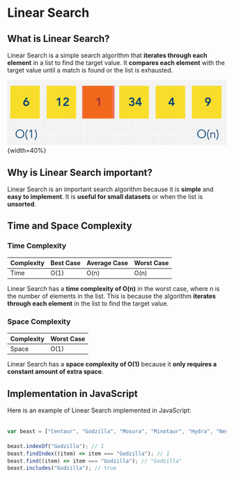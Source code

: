 # Linear Search

## What is Linear Search?

Linear Search is a simple search algorithm that **iterates through each element** in a list to find the target value. It **compares each element** with the target value until a match is found or the list is exhausted.

![Linear Search Algorithm](./src/LinearSearchAlgorithm.png){width=40%}

## Why is Linear Search important?

Linear Search is an important search algorithm because it is **simple** and **easy to implement**. It is **useful for small datasets** or when the list is **unsorted**.

## Time and Space Complexity

### Time Complexity

| Complexity | Best Case | Average Case | Worst Case |
|------------|-----------|--------------|------------|
| Time       | O(1)      | O(n)         | O(n)       |

Linear Search has a **time complexity of O(n)** in the worst case, where n is the number of elements in the list. This is because the algorithm **iterates through each element** in the list to find the target value.

### Space Complexity

| Complexity | Worst Case |
|------------|------------|
| Space      | O(1)       |

Linear Search has a **space complexity of O(1)** because it **only requires a constant amount of extra space**.

## Implementation in JavaScript

Here is an example of Linear Search implemented in JavaScript:

```javascript

var beast = ["Centaur", "Godzilla", "Mosura", "Minotaur", "Hydra", "Nessie"];

beast.indexOf("Godzilla"); // 1
beast.findIndex((item) => item === "Godzilla"); // 1
beast.find((item) => item === "Godzilla"); // "Godzilla"
beast.includes("Godzilla"); // true
```

